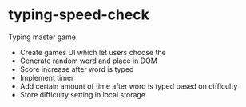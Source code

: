 # typing-speed-check
Typing master game
* Create games UI which let users choose the 
* Generate random word and place in DOM
* Score increase after word is typed
* Implement timer
* Add certain amount of time after word is typed based on difficulty
* Store difficulty setting in local storage
